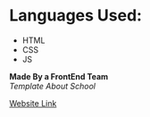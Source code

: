 # Languages Used:
* HTML
* CSS
* JS

**Made By a FrontEnd Team** <br>
*Template About School*

[Website Link](https://megteam.github.io/HowFunEducationIs/)

